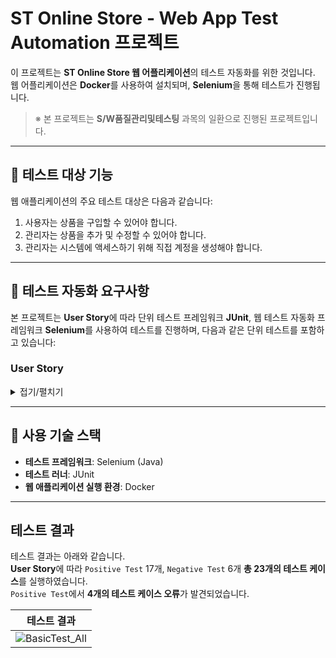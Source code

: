 # ST Online Store - Web App Test Automation 프로젝트

이 프로젝트는 **ST Online Store 웹 어플리케이션**의 테스트 자동화를 위한 것입니다.</br> 
웹 어플리케이션은 **Docker**를 사용하여 설치되며, **Selenium**을 통해 테스트가 진행됩니다.

> ※ 본 프로젝트는 **S/W품질관리및테스팅** 과목의 일환으로 진행된 프로젝트입니다.

---

## 📌 테스트 대상 기능

웹 애플리케이션의 주요 테스트 대상은 다음과 같습니다:
1. 사용자는 상품을 구입할 수 있어야 합니다.
2. 관리자는 상품을 추가 및 수정할 수 있어야 합니다.
3. 관리자는 시스템에 액세스하기 위해 직접 계정을 생성해야 합니다.

---

## 🧪 테스트 자동화 요구사항

본 프로젝트는 **User Story**에 따라 단위 테스트 프레임워크 **JUnit**, 웹 테스트 자동화 프레임워크 **Selenium**를 사용하여 테스트를 진행하며, 다음과 같은 단위 테스트를 포함하고 있습니다:

### User Story
<details>
<summary>접기/펼치기</summary>

#### 🔐 관리자 테스트
- **계정 등록** – 새 관리자 계정을 생성합니다.  
- **로그인** – 관리자 계정으로 시스템에 로그인합니다.  
- **로그아웃** – 로그인된 관리자 계정을 로그아웃합니다.  
- **계정 삭제** – 기존 관리자 계정을 삭제합니다.  
- **제품 추가** – 새로운 제품을 목록에 추가합니다.  
- **제품 편집** – 기존 제품의 정보를 수정합니다.  
- **제품 삭제** – 제품 목록에서 특정 제품을 삭제합니다.  

---

#### 🛒 사용자 테스트

- **제품 카트 추가** – 사용자가 제품을 장바구니에 담습니다.  
- **제품 수량 조정** – 장바구니에서 제품 수량을 증가 또는 감소시킵니다.  
- **장바구니 항목 개별 삭제** – 장바구니에서 특정 제품만 제거합니다.  
- **장바구니 전체 삭제** – 장바구니를 비웁니다.  
- **제품 검색 및 필터링** – 이름 또는 범주로 제품을 검색하고 필터링합니다.  
- **결제 기능** – 장바구니에 담긴 제품을 결제합니다.  
</details>

---

## 🧰 사용 기술 스택

- **테스트 프레임워크**: Selenium (Java)  
- **테스트 러너**: JUnit
- **웹 애플리케이션 실행 환경**: Docker  

---

## 테스트 결과

테스트 결과는 아래와 같습니다.</br>
**User Story**에 따라 `Positive Test` 17개, `Negative Test` 6개 **총 23개의 테스트 케이스**를 실행하였습니다.</br>
`Positive Test`에서 **4개의 테스트 케이스 오류**가 발견되었습니다.

|테스트 결과|
|-----|
| ![BasicTest_All](https://github.com/user-attachments/assets/5c3222ef-66f6-4f7b-91b8-ec5267d97cb6) |
